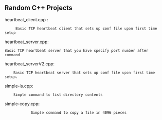 

## Random C++ Projects

heartbeat_client.cpp	:
		
		 Basic TCP heartbeat client that sets up conf file upon first time setup
heartbeat_server.cpp:

	Basic TCP heartbeat server that you have specify port number after command	
heartbeat_serverV2.cpp:

		Basic TCP heartbeat server that sets up conf file upon first time setup.

simple-ls.cpp:

		Simple command to list directory contents
		
		
simple-copy.cpp:
     
                Simple command to copy a file in 4096 pieces 
